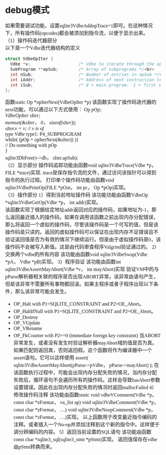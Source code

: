 # debug模式
<font face="微软雅黑" size="3px">

如果需要调试功能，设置sqlite3VdbeAddopTrace=1即可。在这种情况下，所有操作码(opcodes)都会被添加到指令流，以便于显示出来。  
（1）操作码迭代器部分  
以下是一个Vdbe迭代器结构的定义  
```c
struct VdbeOpIter {
  Vdbe *v;                   /* Vdbe to iterate through the opcodes of */<br>
  SubProgram **apSub;        /* Array of subprograms */<br>
  int nSub;                  /* Number of entries in apSub */<br>
  int iAddr;                 /* Address of next instruction to return */<br>
  int iSub;                  /* 0 = main program， 1 = first sub-program etc。 */
};
```
函数static Op *opIterNext(VdbeOpIter *p)
该函数实现了操作码迭代器的next功能，可以通过以下方式使用：
Op *pOp;<br>
 VdbeOpIter sIter;<br>
 memset(&sIter， 0， sizeof(sIter));<br>
sIter.v = v;                         // v is of
<br>
type Vdbe*     type1: P4_SUBPROGRAM<br>
while( (pOp = opIterNext(&sIter)) ){<br>
  // Do something with pOp
  <br>
   }<br>
sqlite3DbFree(v->db， sIter.apSub);<br>
（2）显示部分
操作码追踪功能由函数void sqlite3VdbeTrace(Vdbe *p， FILE *trace)实现.
trace是保存指令流的文件，通过访问该指针可以得到指令的执行过程。
打印单个操作码功能由函数void sqlite3VdbePrintOp(FILE *pOut， int pc， Op *pOp)实现。<br>
（3）操作部分
1）得到当前地址操作码
该功能功能由函数VdbeOp *sqlite3VdbeGetOp(Vdbe *p， int addr)实现。<br>
该函数实现了根据给定地址addr返回对应的操作码，如果地址为-1，那么返回最近插入的操作码。如果在调用该函数之前出现内存分配错误，那么将返回一个虚拟的操作码，尽管该操作码是一个可写的值，但是该操作码是只读的。返回的虚拟操作码可以保证在出现内存不足错误且不验证返回值是否为有效的情况下继续运行。但是由于虚拟操作码是0，该操作码不会被写入新值。这是由代码审查程序Valgrind验证通过的。
2）交换两个vdbe的所有内容
该功能由函数void sqlite3VdbeSwap(Vdbe *pA， Vdbe *pB)实现。
3）程序验证
该功能由函数int sqlite3VdbeAssertMayAbort(Vdbe *v， int mayAbort)实现
验证VM中的与pParse解析器相关联的程序是否出现ABORT异常。该异常由语句产生，但是该异常不需要所有事物都回滚。如果主程序或者子程序出现以下条件，那么该异常可能会发生。
*  OP_Halt with P1=SQLITE_CONSTRAINT and P2=OE_Abort。
*  OP_HaltIfNull with P1=SQLITE_CONSTRAINT and P2=OE_Abort。
*  OP_Destroy
*  OP_VUpdate
*  OP_VRename
*  OP_FkCounter with P2==0 (immediate foreign key constraint)
当ABORT异常发生，或者没有发生时验证解析器mayAbort域的值是否为真。如果匹配则返回真，否则返回假。这个函数将作为编译器中一个assert语句。它可以这样使用
assert( sqlite3VdbeAssertMayAbort(pParse->pVdbe， pParse->mayAbort) );
在该函数执行过程中，可能会出现内存分配失败的情况，当内存分配失败后，循环语句不会遍历所有的操作码。这样会导致hasAbort参数设置错误。因此在出现内存分配失败的情况时返回mallocFailed
4）修改操作码注释
该功能由函数static void vdbeVComment(Vdbe *p， const char *zFormat， va_list ap)
void sqlite3VdbeComment(Vdbe *p， const char *zFormat， …)
void sqlite3VdbeNoopComment(Vdbe *p， const char *zFormat， …)实现。
以上函数用于改变最近指令编码的注释。或者插入一个No-op并添加注释到这个新的指令中。这样便于调分辨编码的内容。
5）返回当前设置的SQL语句
该功能由函数const char *sqlite3_sql(sqlite3_stmt *pStmt)实现。
返回值保存在vdbe由pStmt转换而来。

